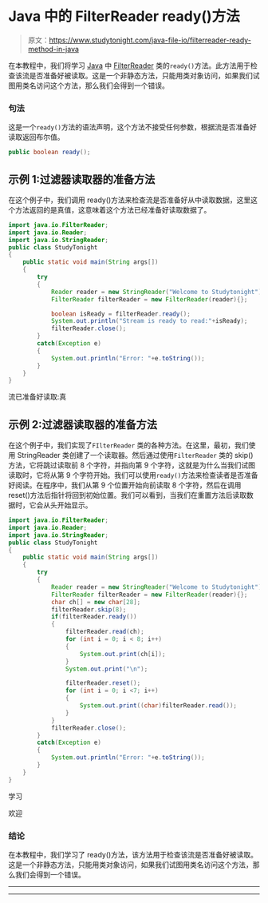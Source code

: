 # Java 中的 FilterReader ready()方法

> 原文：<https://www.studytonight.com/java-file-io/filterreader-ready-method-in-java>

在本教程中，我们将学习 [Java](https://www.studytonight.com/java/) 中 [FilterReader](https://www.studytonight.com/java-file-io/java-filterreader) 类的`ready()`方法。此方法用于检查该流是否准备好被读取。这是一个非静态方法，只能用类对象访问，如果我们试图用类名访问这个方法，那么我们会得到一个错误。

### 句法

这是一个`ready()`方法的语法声明，这个方法不接受任何参数，根据流是否准备好读取返回布尔值。

```java
public boolean ready(); 
```

## 示例 1:过滤器读取器的准备方法

在这个例子中，我们调用 ready()方法来检查流是否准备好从中读取数据，这里这个方法返回的是真值，这意味着这个方法已经准备好读取数据了。

```java
import java.io.FilterReader;
import java.io.Reader;
import java.io.StringReader;
public class StudyTonight 
{
	public static void main(String args[])
	{
		try
		{
			Reader reader = new StringReader("Welcome to Studytonight"); 
			FilterReader filterReader = new FilterReader(reader){}; 

			boolean isReady = filterReader.ready(); 
			System.out.println("Stream is ready to read:"+isReady);
			filterReader.close(); 
		}
		catch(Exception e)
		{
			System.out.println("Error: "+e.toString());
		}
	}
}
```

流已准备好读取:真

## 示例 2:过滤器读取器的准备方法

在这个例子中，我们实现了`FIlterReader` 类的各种方法。在这里，最初，我们使用 StringReader 类创建了一个读取器。然后通过使用`FilterReader` 类的 skip()方法，它将跳过读取前 8 个字符，并指向第 9 个字符，这就是为什么当我们试图读取时，它将从第 9 个字符开始。我们可以使用`ready()`方法来检查读者是否准备好阅读。在程序中，我们从第 9 个位置开始向前读取 8 个字符，然后在调用 reset()方法后指针将回到初始位置。我们可以看到，当我们在重置方法后读取数据时，它会从头开始显示。

```java
import java.io.FilterReader;
import java.io.Reader;
import java.io.StringReader;
public class StudyTonight 
{
	public static void main(String args[])
	{
		try
		{
			Reader reader = new StringReader("Welcome to Studytonight"); 
			FilterReader filterReader = new FilterReader(reader){}; 
			char ch[] = new char[28]; 		
			filterReader.skip(8); 
			if(filterReader.ready()) 
			{ 
				filterReader.read(ch); 
				for (int i = 0; i < 8; i++)  
				{ 
					System.out.print(ch[i]); 
				} 
				System.out.print("\n");		

				filterReader.reset(); 
				for (int i = 0; i <7; i++) 
				{ 
					System.out.print((char)filterReader.read()); 
				} 
			} 
			filterReader.close(); 
		}
		catch(Exception e)
		{
			System.out.println("Error: "+e.toString());
		}
	}
} 
```

学习

欢迎

### 结论

在本教程中，我们学习了 ready()方法，该方法用于检查该流是否准备好被读取。这是一个非静态方法，只能用类对象访问，如果我们试图用类名访问这个方法，那么我们会得到一个错误。

* * *

* * *